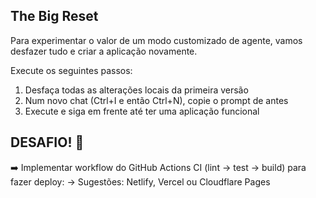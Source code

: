 ## The Big Reset

Para experimentar o valor de um modo customizado de agente, vamos desfazer tudo e criar a aplicação novamente.

Execute os seguintes passos:
1. Desfaça todas as alterações locais da primeira versão
2. Num novo chat (Ctrl+I e então Ctrl+N), copie o prompt de antes
3. Execute e siga em frente até ter uma aplicação funcional

## DESAFIO! 🚀

➡️ Implementar workflow do GitHub Actions CI (lint → test → build) para fazer deploy:
    -> Sugestões: Netlify, Vercel ou Cloudflare Pages